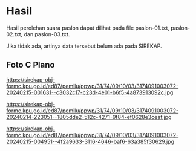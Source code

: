 # Hasil

Hasil perolehan suara paslon dapat dilihat pada file paslon-01.txt, paslon-02.txt, dan paslon-03.txt.

Jika tidak ada, artinya data tersebut belum ada pada SIREKAP.

## Foto C Plano

https://sirekap-obj-formc.kpu.go.id/ed87/pemilu/ppwp/31/74/09/10/03/3174091003072-20240215-001631--c3032c17-c23d-4e01-b6f5-4a873913092c.jpg

https://sirekap-obj-formc.kpu.go.id/ed87/pemilu/ppwp/31/74/09/10/03/3174091003072-20240214-223051--1805dde2-512c-4271-9f84-ef0628e3ceaf.jpg

https://sirekap-obj-formc.kpu.go.id/ed87/pemilu/ppwp/31/74/09/10/03/3174091003072-20240215-004951--4f2a9633-3116-4646-baf6-63a385f30629.jpg
